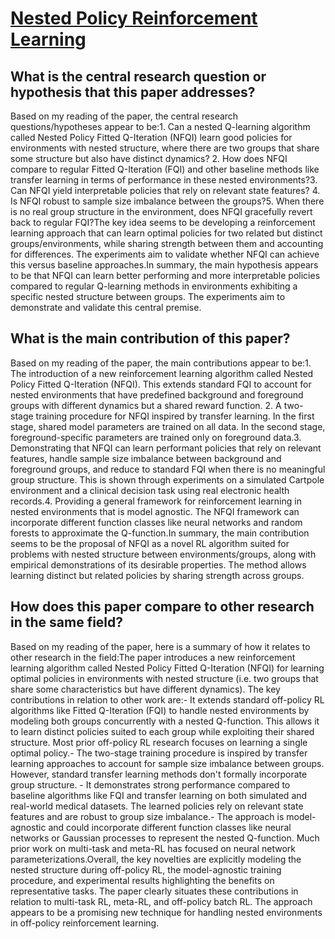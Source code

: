 # [Nested Policy Reinforcement Learning](https://arxiv.org/abs/2110.02879)

## What is the central research question or hypothesis that this paper addresses?

Based on my reading of the paper, the central research questions/hypotheses appear to be:1. Can a nested Q-learning algorithm called Nested Policy Fitted Q-Iteration (NFQI) learn good policies for environments with nested structure, where there are two groups that share some structure but also have distinct dynamics? 2. How does NFQI compare to regular Fitted Q-Iteration (FQI) and other baseline methods like transfer learning in terms of performance in these nested environments?3. Can NFQI yield interpretable policies that rely on relevant state features? 4. Is NFQI robust to sample size imbalance between the groups?5. When there is no real group structure in the environment, does NFQI gracefully revert back to regular FQI?The key idea seems to be developing a reinforcement learning approach that can learn optimal policies for two related but distinct groups/environments, while sharing strength between them and accounting for differences. The experiments aim to validate whether NFQI can achieve this versus baseline approaches.In summary, the main hypothesis appears to be that NFQI can learn better performing and more interpretable policies compared to regular Q-learning methods in environments exhibiting a specific nested structure between groups. The experiments aim to demonstrate and validate this central premise.


## What is the main contribution of this paper?

Based on my reading of the paper, the main contributions appear to be:1. The introduction of a new reinforcement learning algorithm called Nested Policy Fitted Q-Iteration (NFQI). This extends standard FQI to account for nested environments that have predefined background and foreground groups with different dynamics but a shared reward function. 2. A two-stage training procedure for NFQI inspired by transfer learning. In the first stage, shared model parameters are trained on all data. In the second stage, foreground-specific parameters are trained only on foreground data.3. Demonstrating that NFQI can learn performant policies that rely on relevant features, handle sample size imbalance between background and foreground groups, and reduce to standard FQI when there is no meaningful group structure. This is shown through experiments on a simulated Cartpole environment and a clinical decision task using real electronic health records.4. Providing a general framework for reinforcement learning in nested environments that is model agnostic. The NFQI framework can incorporate different function classes like neural networks and random forests to approximate the Q-function.In summary, the main contribution seems to be the proposal of NFQI as a novel RL algorithm suited for problems with nested structure between environments/groups, along with empirical demonstrations of its desirable properties. The method allows learning distinct but related policies by sharing strength across groups.


## How does this paper compare to other research in the same field?

Based on my reading of the paper, here is a summary of how it relates to other research in the field:The paper introduces a new reinforcement learning algorithm called Nested Policy Fitted Q-Iteration (NFQI) for learning optimal policies in environments with nested structure (i.e. two groups that share some characteristics but have different dynamics). The key contributions in relation to other work are:- It extends standard off-policy RL algorithms like Fitted Q-Iteration (FQI) to handle nested environments by modeling both groups concurrently with a nested Q-function. This allows it to learn distinct policies suited to each group while exploiting their shared structure. Most prior off-policy RL research focuses on learning a single optimal policy.- The two-stage training procedure is inspired by transfer learning approaches to account for sample size imbalance between groups. However, standard transfer learning methods don't formally incorporate group structure. - It demonstrates strong performance compared to baseline algorithms like FQI and transfer learning on both simulated and real-world medical datasets. The learned policies rely on relevant state features and are robust to group size imbalance.- The approach is model-agnostic and could incorporate different function classes like neural networks or Gaussian processes to represent the nested Q-function. Much prior work on multi-task and meta-RL has focused on neural network parameterizations.Overall, the key novelties are explicitly modeling the nested structure during off-policy RL, the model-agnostic training procedure, and experimental results highlighting the benefits on representative tasks. The paper clearly situates these contributions in relation to multi-task RL, meta-RL, and off-policy batch RL. The approach appears to be a promising new technique for handling nested environments in off-policy reinforcement learning.
